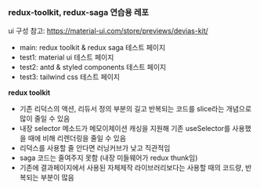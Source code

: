 ### redux-toolkit, redux-saga 연습용 레포

ui 구성 참고: https://material-ui.com/store/previews/devias-kit/

- main: redux toolkit & redux saga 테스트 페이지
- test1: material ui 테스트 페이지
- test2: antd & styled components 테스트 페이지
- test3: tailwind css 테스트 페이지

**redux toolkit**

- 기존 리덕스의 액션, 리듀서 정의 부분의 길고 반복되는 코드를 slice라는 개념으로 많이 줄일 수 있음
- 내장 selector 메소드가 메모이제이션 캐싱을 지원해 기존 useSelector를 사용했을 때에 비해 리렌더링을 줄일 수 있음
- 리덕스를 사용할 줄 안다면 러닝커브가 낮고 직관적임
- saga 코드는 줄여주지 못함 (내장 미들웨어가 redux thunk임)
- 기존에 결과페이지에서 사용된 자체제작 라이브러리보다는 사용할 때의 코드량, 반복되는 부분이 많음
